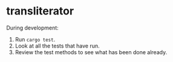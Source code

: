 # transliterator

During development:

1. Run `cargo test`.
2. Look at all the tests that have run.
3. Review the test methods to see what has been done already. 
